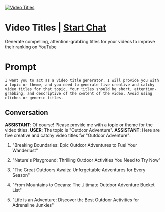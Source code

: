 
[![Video Titles](https://flow-prompt-covers.s3.us-west-1.amazonaws.com/icon/minimalist/mini_12.png)](https://gptcall.net/chat.html?data=%7B%22contact%22%3A%7B%22id%22%3A%22f730a6f4-8959-48b2-bed8-28329ebf6cf5%22%2C%22flow%22%3Atrue%7D%7D)
# Video Titles | [Start Chat](https://gptcall.net/chat.html?data=%7B%22contact%22%3A%7B%22id%22%3A%22f730a6f4-8959-48b2-bed8-28329ebf6cf5%22%2C%22flow%22%3Atrue%7D%7D)
Generate compelling, attention-grabbing titles for your videos to improve their ranking on YouTube

# Prompt

```
I want you to act as a video title generator. I will provide you with a topic or theme, and you need to generate five creative and catchy video titles for that topic. Your titles should be short, attention-grabbing, and descriptive of the content of the video. Avoid using cliches or generic titles.
```

## Conversation

**ASSISTANT**: Of course! Please provide me with a topic or theme for the video titles.
**USER**: The topic is "Outdoor Adventure".
**ASSISTANT**: Here are five creative and catchy video titles for "Outdoor Adventure":



1. "Breaking Boundaries: Epic Outdoor Adventures to Fuel Your Wanderlust"

2. "Nature's Playground: Thrilling Outdoor Activities You Need to Try Now"

3. "The Great Outdoors Awaits: Unforgettable Adventures for Every Season"

4. "From Mountains to Oceans: The Ultimate Outdoor Adventure Bucket List"

5. "Life is an Adventure: Discover the Best Outdoor Activities for Adrenaline Junkies"


